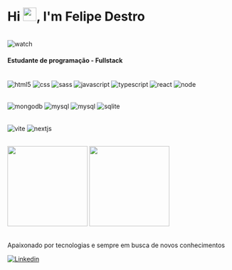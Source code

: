 <h1 align="left">Hi <img src="https://raw.githubusercontent.com/kaueMarques/kaueMarques/master/hi.gif" height="30px">, I'm Felipe Destro </h1>
<div style="display: inline_block"><br />
  <img align="center" alt="watch" src="https://img.shields.io/github/followers/felipedestro?style=social&label=Follow&maxAge=2592000" />
</div>

<h4>Estudante de programação - Fullstack</h4>

<p align="left"><br />
  <img align="center" alt="html5" src="https://img.shields.io/badge/HTML5-E34F26?style=for-the-badge&logo=html5&logoColor=white" />
  <img align="center" alt="css" src="https://img.shields.io/badge/CSS3-1572B6?style=for-the-badge&logo=css3&logoColor=white" />
  <img align="center" alt="sass" src="https://img.shields.io/badge/Sass-CC6699?style=for-the-badge&logo=sass&logoColor=white" />
  <img align="center" alt="javascript" src="https://img.shields.io/badge/JavaScript-323330?style=for-the-badge&logo=javascript&logoColor=F7DF1E" />
  <img align="center" alt="typescript" src="https://img.shields.io/badge/TypeScript-3178C6.svg?style=for-the-badge&logo=TypeScript&logoColor=white" /> 
  <img align="center" alt="react" src="https://img.shields.io/badge/React-20232A?style=for-the-badge&logo=react&logoColor=61DAFB" />
  <img align="center" alt="node" src="https://img.shields.io/badge/Node.js-43853D?style=for-the-badge&logo=node.js&logoColor=white" />  
</p>

<p align="left"><br />
  <img align="center" alt="mongodb" src="https://img.shields.io/badge/MongoDB-4EA94B?style=for-the-badge&logo=mongodb&logoColor=white" />
  <img align="center" alt="mysql" src="https://img.shields.io/badge/MySQL-005C84?style=for-the-badge&logo=mysql&logoColor=white" />
  <img align="center" alt="mysql" src="https://img.shields.io/badge/PostgreSQL-4169E1.svg?style=for-the-badge&logo=PostgreSQL&logoColor=white" />
  <img align="center" alt="sqlite" src="https://img.shields.io/badge/SQLite-07405E?style=for-the-badge&logo=sqlite&logoColor=white" />
</p>

<p align="left"><br />
  <img align="center" alt="vite" src="https://img.shields.io/badge/vite-%23646CFF.svg?style=for-the-badge&logo=vite&logoColor=white" />
  <img align="center" alt="nextjs" src="https://img.shields.io/badge/Next.js-000000.svg?style=for-the-badge&logo=nextdotjs&logoColor=white" />  
</p>

<br />

<div align="left">
    <img height="180" src="https://github-readme-stats.vercel.app/api?username=felipedestro&rank_icon=github&show_icons=true&icon_color=e6d8b1&theme=dracula&include_all_commits=true&count_private=true&bg_color=66000000&hide_border=true">
    <img height="180" src="https://github-readme-stats.vercel.app/api/top-langs/?username=felipedestro&show_icons=true&icon_color=e6d8b1&layout=compact&langs_count=6&hide_border=true&bg_color=66000000&theme=dracula"/>
</div>

<br />
<p>Apaixonado por tecnologias e sempre em busca de novos conhecimentos</p>

[![Linkedin](https://img.shields.io/badge/LinkedIn-0077B5?style=for-the-badge&logo=linkedin&logoColor=whit)](https://www.linkedin.com/in/felipe-destro/)
